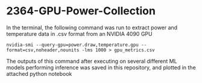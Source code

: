 # 2364-GPU-Power-Collection

In the terminal, the following command was run to extract power and temperature data in .csv format from an NVIDIA 4090 GPU

```console
nvidia-smi --query-gpu=power.draw,temperature.gpu --format=csv,noheader,nounits -lms 1000 > gpu_metrics.csv
```
The outputs of this command after executing on several different ML models performing inference was saved in this repository, and plotted in the attached python notebook

